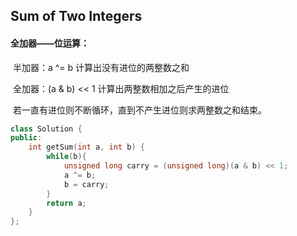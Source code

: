 ## Sum of Two Integers

#### 全加器——位运算：

​		半加器：a ^= b 计算出没有进位的两整数之和

​		全加器：(a & b) << 1 计算出两整数相加之后产生的进位

​		若一直有进位则不断循环，直到不产生进位则求两整数之和结束。

```c++
class Solution {
public:
    int getSum(int a, int b) {
        while(b){
            unsigned long carry = (unsigned long)(a & b) << 1;
            a ^= b;
            b = carry;
        }
        return a;
    }
};
```

